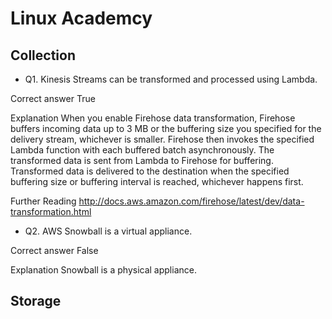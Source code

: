 # Linux Academcy
## Collection
* Q1. Kinesis Streams can be transformed and processed using Lambda.

Correct answer
True

Explanation
When you enable Firehose data transformation, Firehose buffers incoming data up to 3 MB or the buffering size you specified for the delivery stream, whichever is smaller. Firehose then invokes the specified Lambda function with each buffered batch asynchronously. The transformed data is sent from Lambda to Firehose for buffering. Transformed data is delivered to the destination when the specified buffering size or buffering interval is reached, whichever happens first.

Further Reading
http://docs.aws.amazon.com/firehose/latest/dev/data-transformation.html

* Q2. AWS Snowball is a virtual appliance.

Correct answer
False

Explanation
Snowball is a physical appliance.

## Storage
